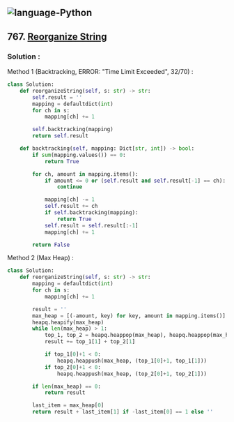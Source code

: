 ![language-Python](https://img.shields.io/badge/%20-Python-ffd43b?style=for-the-badge&logo=PYTHON)
---

## 767. [Reorganize String](https://leetcode.com/problems/reorganize-string)

### Solution :

Method 1 (Backtracking, ERROR: "Time Limit Exceeded", 32/70) :
```python
class Solution:
    def reorganizeString(self, s: str) -> str:
        self.result = ''
        mapping = defaultdict(int)
        for ch in s:
            mapping[ch] += 1

        self.backtracking(mapping)
        return self.result

    def backtracking(self, mapping: Dict[str, int]) -> bool:
        if sum(mapping.values()) == 0:
            return True

        for ch, amount in mapping.items():
            if amount <= 0 or (self.result and self.result[-1] == ch):
                continue

            mapping[ch] -= 1
            self.result += ch
            if self.backtracking(mapping):
                return True
            self.result = self.result[:-1]
            mapping[ch] += 1

        return False
```

Method 2 (Max Heap) :
```python
class Solution:
    def reorganizeString(self, s: str) -> str:
        mapping = defaultdict(int)
        for ch in s:
            mapping[ch] += 1

        result = ''
        max_heap = [(-amount, key) for key, amount in mapping.items()]
        heapq.heapify(max_heap)
        while len(max_heap) > 1:
            top_1, top_2 = heapq.heappop(max_heap), heapq.heappop(max_heap)
            result += top_1[1] + top_2[1]

            if top_1[0]+1 < 0:
                heapq.heappush(max_heap, (top_1[0]+1, top_1[1]))
            if top_2[0]+1 < 0:
                heapq.heappush(max_heap, (top_2[0]+1, top_2[1]))

        if len(max_heap) == 0:
            return result

        last_item = max_heap[0]
        return result + last_item[1] if -last_item[0] == 1 else ''
```
